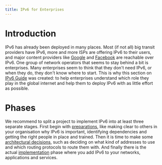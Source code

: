 ```yaml
---
title: IPv6 for Enterprises
---
```


Introduction
============
IPv6 has already been deployed in many places.  Most (if not all) big
transit providers have IPv6, more and more ISPs are offering IPv6 to their
users, and major content providers like
[Google](https://www.google.com/ipv6) and
[Facebook](https://code.facebook.com/posts/1192894270727351/ipv6-it-s-time-to-get-on-board/)
are reachable over IPv6.  One group of network operators that seems to stay
behind a bit is enterprises.  Many enterprises seem to think that they don't
need IPv6, or when they do, they don't know where to start.  This is why this
section on [IPv6 Guide](https://ipv6guide.net/) was created: to help
enterprises understand which role they play in the global internet and help
them to deploy IPv6 with as little effort as possible.

Phases
======
We recommend to split a project to implement IPv6 into at least three separate
stages. First begin with [preparations](preparations), like making clear to
others in your organisation why IPv6 is important, identifying dependencies and
getting the right people in place and trained. Then it is time to make some
[architectural decisions](architectural_decisions), such as deciding on what kind
of addresses to use and which routing protocols to route them with. And finally
there is the actual [implementation](implementation) phase where you add IPv6 to your
networks, applications and services.

